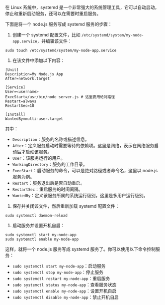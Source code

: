 在 Linux 系统中，systemd 是一个非常强大的系统管理工具，它可以自动启动，停止和重新启动服务，还可以在需要时重启服务。

下面是将一个 node.js 服务写成 systemd 服务的步骤：

1. 创建一个 systemd 配置文件，比如 `/etc/systemd/system/my-node-app.service`，并编辑该文件：

```
sudo touch /etc/systemd/system/my-node-app.service
```

1. 在该文件中添加以下内容：

```
[Unit]
Description=My Node.js App
After=network.target

[Service]
User=<username>
ExecStart=/usr/bin/node server.js # 这里要用绝对路径
Restart=always
RestartSec=10

[Install]
WantedBy=multi-user.target
```

其中：

- `Description`：服务的名称或描述信息。
- `After`：定义服务启动时需要等待的依赖项。这里是网络，表示在网络服务启动后才启动该服务。
- `User`：该服务运行的用户。
- `WorkingDirectory`：服务的工作目录。
- `ExecStart`：启动服务的命令，可以是绝对路径或者命令名，这里以 node.js 服务为例。
- `Restart`：服务退出后是否自动重启。
- `RestartSec`：重启服务的时间间隔。
- `WantedBy`：定义该服务所属的系统运行级别，这里是多用户运行级别。

1. 保存并关闭该文件，然后重新加载 systemd 配置文件：

```
sudo systemctl daemon-reload
```

1. 启动服务并设置开机自启：

```
sudo systemctl start my-node-app
sudo systemctl enable my-node-app
```

这样，就将一个 node.js 服务写成 systemd 服务了。你可以使用以下命令控制服务：

- `sudo systemctl start my-node-app`：启动服务
- `sudo systemctl stop my-node-app`：停止服务
- `sudo systemctl restart my-node-app`：重启服务
- `sudo systemctl status my-node-app`：查看服务状态
- `sudo systemctl enable my-node-app`：设置开机自启
- `sudo systemctl disable my-node-app`：禁止开机自启